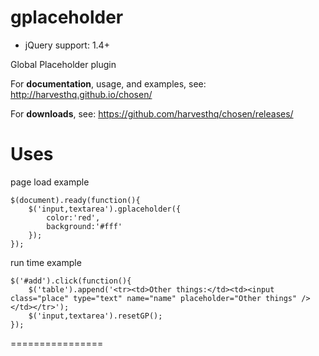 gplaceholder
============

- jQuery support: 1.4+

Global Placeholder plugin

For **documentation**, usage, and examples, see:
http://harvesthq.github.io/chosen/

For **downloads**, see:
https://github.com/harvesthq/chosen/releases/


Uses
============
page load example
```
$(document).ready(function(){
	$('input,textarea').gplaceholder({
		color:'red',
		background:'#fff'
	});
});
```

run time example
```
$('#add').click(function(){
	$('table').append('<tr><td>Other things:</td><td><input class="place" type="text" name="name" placeholder="Other things" /></td></tr>');
	$('input,textarea').resetGP();
});
```
================